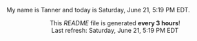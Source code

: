 My name is Tanner and today is Saturday, June 21, 5:19 PM EDT.

<p align="center">This <i>README</i> file is generated <b>every 3 hours</b>!</br>Last refresh: Saturday, June 21, 5:19 PM EDT<br /></p>
